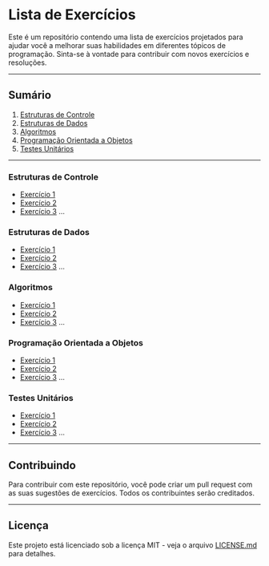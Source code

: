 # Lista de Exercícios

Este é um repositório contendo uma lista de exercícios projetados para ajudar você a melhorar suas habilidades em diferentes tópicos de programação. Sinta-se à vontade para contribuir com novos exercícios e resoluções.

---

## Sumário

1. [Estruturas de Controle](#estruturas-de-controle)
2. [Estruturas de Dados](#estruturas-de-dados)
3. [Algoritmos](#algoritmos)
4. [Programação Orientada a Objetos](#programação-orientada-a-objetos)
5. [Testes Unitários](#testes-unitários)

---

### Estruturas de Controle

- [Exercício 1](/Estruturas_de_Controle/exercicio1.md)
- [Exercício 2](/Estruturas_de_Controle/exercicio2.md)
- [Exercício 3](/Estruturas_de_Controle/exercicio3.md)
  ...

### Estruturas de Dados

- [Exercício 1](/Estruturas_de_Dados/exercicio1.md)
- [Exercício 2](/Estruturas_de_Dados/exercicio2.md)
- [Exercício 3](/Estruturas_de_Dados/exercicio3.md)
  ...

### Algoritmos

- [Exercício 1](/Algoritmos/exercicio1.md)
- [Exercício 2](/Algoritmos/exercicio2.md)
- [Exercício 3](/Algoritmos/exercicio3.md)
  ...

### Programação Orientada a Objetos

- [Exercício 1](/POO/exercicio1.md)
- [Exercício 2](/POO/exercicio2.md)
- [Exercício 3](/POO/exercicio3.md)
  ...

### Testes Unitários

- [Exercício 1](/Testes_Unitarios/exercicio1.md)
- [Exercício 2](/Testes_Unitarios/exercicio2.md)
- [Exercício 3](/Testes_Unitarios/exercicio3.md)
  ...

---

## Contribuindo

Para contribuir com este repositório, você pode criar um pull request com as suas sugestões de exercícios. Todos os contribuintes serão creditados.

---

## Licença

Este projeto está licenciado sob a licença MIT - veja o arquivo [LICENSE.md](LICENSE.md) para detalhes.
